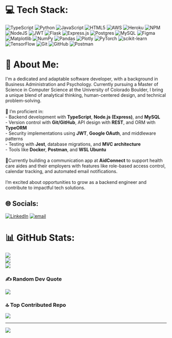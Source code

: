 # 💻 Tech Stack:
![TypeScript](https://img.shields.io/badge/typescript-%23007ACC.svg?style=for-the-badge&logo=typescript&logoColor=white) ![Python](https://img.shields.io/badge/python-3670A0?style=for-the-badge&logo=python&logoColor=ffdd54) ![JavaScript](https://img.shields.io/badge/javascript-%23323330.svg?style=for-the-badge&logo=javascript&logoColor=%23F7DF1E) ![HTML5](https://img.shields.io/badge/html5-%23E34F26.svg?style=for-the-badge&logo=html5&logoColor=white) ![AWS](https://img.shields.io/badge/AWS-%23FF9900.svg?style=for-the-badge&logo=amazon-aws&logoColor=white) ![Heroku](https://img.shields.io/badge/heroku-%23430098.svg?style=for-the-badge&logo=heroku&logoColor=white) ![NPM](https://img.shields.io/badge/NPM-%23CB3837.svg?style=for-the-badge&logo=npm&logoColor=white) ![NodeJS](https://img.shields.io/badge/node.js-6DA55F?style=for-the-badge&logo=node.js&logoColor=white) ![JWT](https://img.shields.io/badge/JWT-black?style=for-the-badge&logo=JSON%20web%20tokens) ![Flask](https://img.shields.io/badge/flask-%23000.svg?style=for-the-badge&logo=flask&logoColor=white) ![Express.js](https://img.shields.io/badge/express.js-%23404d59.svg?style=for-the-badge&logo=express&logoColor=%2361DAFB) ![Postgres](https://img.shields.io/badge/postgres-%23316192.svg?style=for-the-badge&logo=postgresql&logoColor=white) ![MySQL](https://img.shields.io/badge/mysql-4479A1.svg?style=for-the-badge&logo=mysql&logoColor=white) ![Figma](https://img.shields.io/badge/figma-%23F24E1E.svg?style=for-the-badge&logo=figma&logoColor=white) ![Matplotlib](https://img.shields.io/badge/Matplotlib-%23ffffff.svg?style=for-the-badge&logo=Matplotlib&logoColor=black) ![NumPy](https://img.shields.io/badge/numpy-%23013243.svg?style=for-the-badge&logo=numpy&logoColor=white) ![Pandas](https://img.shields.io/badge/pandas-%23150458.svg?style=for-the-badge&logo=pandas&logoColor=white) ![Plotly](https://img.shields.io/badge/Plotly-%233F4F75.svg?style=for-the-badge&logo=plotly&logoColor=white) ![PyTorch](https://img.shields.io/badge/PyTorch-%23EE4C2C.svg?style=for-the-badge&logo=PyTorch&logoColor=white) ![scikit-learn](https://img.shields.io/badge/scikit--learn-%23F7931E.svg?style=for-the-badge&logo=scikit-learn&logoColor=white) ![TensorFlow](https://img.shields.io/badge/TensorFlow-%23FF6F00.svg?style=for-the-badge&logo=TensorFlow&logoColor=white) ![Git](https://img.shields.io/badge/git-%23F05033.svg?style=for-the-badge&logo=git&logoColor=white) ![GitHub](https://img.shields.io/badge/github-%23121011.svg?style=for-the-badge&logo=github&logoColor=white) ![Postman](https://img.shields.io/badge/Postman-FF6C37?style=for-the-badge&logo=postman&logoColor=white)

# 💫 About Me:
I'm a dedicated and adaptable software developer, with a background in Business Administration and Psychology. Currently pursuing a Master of Science in Computer Science at the University of Colorado Boulder, I bring a unique blend of analytical thinking, human-centered design, and technical problem-solving.<br><br>🔧 I’m proficient in:<br>- Backend development with **TypeScript**, **Node.js (Express)**, and **MySQL**<br>- Version control with **Git/GitHub**, API design with **REST**, and ORM with **TypeORM**<br>- Security implementations using **JWT**, **Google OAuth**, and middleware patterns<br>- Testing with **Jest**, database migrations, and **MVC architecture**<br>- Tools like **Docker**, **Postman**, and **WSL Ubuntu**<br><br>🚀Currently building a communication app at **AidConnect** to support health care aides and their employers with features like role-based access control, calendar tracking, and automated email notifications.<br><br>I’m excited about opportunities to grow as a backend engineer and contribute to impactful tech solutions.

## 🌐 Socials:
[![LinkedIn](https://img.shields.io/badge/LinkedIn-%230077B5.svg?logo=linkedin&logoColor=white)](https://linkedin.com/in/marco-s-1a7036267) [![email](https://img.shields.io/badge/Email-D14836?logo=gmail&logoColor=white)](mailto:marco.inctva2@gmail.com) 

# 📊 GitHub Stats:
![](https://github-readme-stats.vercel.app/api?username=MarcoSantos2&theme=dark&hide_border=false&include_all_commits=false&count_private=true)<br/>
![](https://nirzak-streak-stats.vercel.app/?user=MarcoSantos2&theme=dark&hide_border=false)<br/>
![](https://github-readme-stats-ruby-one.vercel.app/api/top-langs/?username=MarcoSantos2&theme=tokyonight&layout=compact&count_private=true&cache_seconds=1)

### ✍️ Random Dev Quote
![](https://quotes-github-readme.vercel.app/api?type=horizontal&theme=radical)

### 🔝 Top Contributed Repo
![](https://github-contributor-stats.vercel.app/api?username=MarcoSantos2&limit=5&theme=dark&combine_all_yearly_contributions=true)

---
[![](https://visitcount.itsvg.in/api?id=MarcoSantos2&icon=0&color=0)](https://visitcount.itsvg.in)

<!-- Proudly created with GPRM ( https://gprm.itsvg.in ) -->
